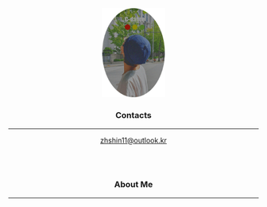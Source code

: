   

<center><img src="/img/about.png" width="25%" height="25%"/></center>

  

### <center>Contacts</center>
---

<center><a href="mailto: zhshin11@outlook.kr">zhshin11@outlook.kr</a></center>


​      
​      

### <center>About Me</center>

---



